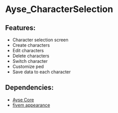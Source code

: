 # Ayse_CharacterSelection

## Features:
* Character selection screen
* Create characters
* Edit characters
* Delete characters
* Switch character
* Customize ped
* Save data to each character

## Dependencies:
* [Ayse Core](https://github.com/ayse-framework/Ayse_Core)
* [fivem appearance](https://github.com/pedr0fontoura/fivem-appearance/releases)

